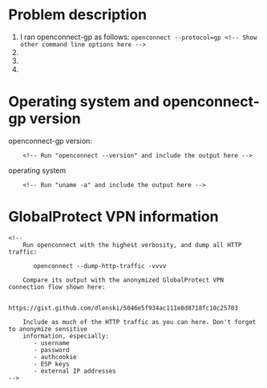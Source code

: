 <!--

  Hold on a sec right there...

  => Are you having a problem with functionality of a *released* version of OpenConnect? <=

  If so, this isn't the place for it. Use the official OpenConnect mailing list instead:

    http://www.infradead.org/openconnect/mail.html

  => Are you asking for help *building* the under-development version of OpenConnect in
     this repository? <=

  THERE SHOULD BE NO REASON FOR YOU TO BUILD THIS VERSION UNLESS YOU NEED SOME FUNCTIONALITY
  THAT'S NOT IN A RELEASED VERSION, OR ARE WORKING ON DEVELOPING NEW FEATURES.

  If you really *do* want to build from this repository, please refer to what I wrote in the
  README:

    https://github.com/dlenski/openconnect/HEAD/globalprotect/README.md#installation

  This version has the exact same build dependencies as the official OpenConnect;
  modern versions of autoconf, automake, gcc, libxml, etc. Follow the
  official build instructions, or ask for help on the official mailing list:

    http://www.infradead.org/openconnect/building.html

  If you are having trouble *building* this version of OpenConnect, I am
  simply going to refer you back to the official instructions :-D

  (Unless you can demonstrate that I have somehow broken the ability to
   to build this version using the official instructions. See #9 for an example
   of this:

   https://github.com/dlenski/openconnect/pull/9 )


---------------------------------------------------------------------


  On the other hand, if you have successfully *built* this version of
  OpenConnect, and are now encountering specific, reproducible errors while
  *running* it, please continue and fill out details requested below ...

-->

# Problem description

1. I ran openconnect-gp as follows: `openconnect --protocol=gp <!-- Show other command line options here -->`
2.
3.
4.

# Operating system and openconnect-gp version

openconnect-gp version:

```
    <!-- Run "openconnect --version" and include the output here -->
```

operating system

```
    <!-- Run "uname -a" and include the output here -->
```

# GlobalProtect VPN information

```
<!--
    Run openconnect with the highest verbosity, and dump all HTTP traffic:

       openconnect --dump-http-traffic -vvvv

    Compare its output with the anonymized GlobalProtect VPN connection flow shown here:

       https://gist.github.com/dlenski/5046e5f934ac111e8d8718fc10c25703

    Include as much of the HTTP traffic as you can here. Don't forget to anonymize sensitive
    information, especially:
       - username
       - password
       - authcookie
       - ESP keys
       - external IP addresses
-->
```

